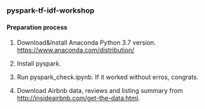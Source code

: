 ### pyspark-tf-idf-workshop


#### Preparation process
1. Download&Install Anaconda Python 3.7 version.
https://www.anaconda.com/distribution/

2. Install pyspark.

3. Run pyspark_check.ipynb. If it worked without erros, congrats.

4. Download Airbnb data, reviews and listing summary from http://insideairbnb.com/get-the-data.html.
